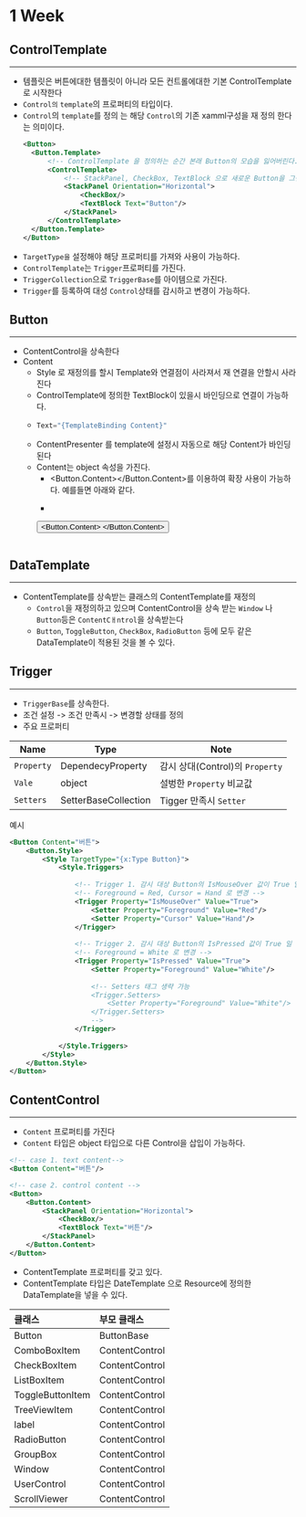 # 1 Week
## ControlTemplate
---
* 템플릿은 버튼에대한 템플릿이 아니라 모든 컨트롤에대한 기본 ControlTemplate로 시작한다
* `Control의` `template`의 프로퍼티의 타입이다.
* `Control`의 `template`를 정의 는 해당 `Control`의 기존 xamml구성을 재 정의 한다는 의미이다.
    ```xml
    <Button>
      <Button.Template>
          <!-- ControlTemplate 을 정의하는 순간 본래 Button의 모습을 잃어버린다. -->
          <ControlTemplate>
              <!-- StackPanel, CheckBox, TextBlock 으로 새로운 Button을 그린다. -->
              <StackPanel Orientation="Horizontal">
                  <CheckBox/>
                  <TextBlock Text="Button"/>
              </StackPanel>
          </ControlTemplate>
      </Button.Template>
  </Button>
    ```
* `TargetType을` 설정해야 해당 프로퍼티를 가져와 사용이 가능하다.
* `ControlTemplate`는 `Trigger`프로퍼티를 가진다.
* `TriggerCollection`으로 `TriggerBase`를 아이템으로 가진다.
* `Trigger`를 등록하여 대성 `Control`상태를 감시하고 변경이 가능하다.

## Button
---
* ContentControl을 상속한다
* Content
  * Style 로 재정의를 할시 Template와 연결점이 사라져서 재 연결을 안할시 사라진다
  * ControlTemplate에 정의한 TextBlock이 있을시 바인딩으로 연결이 가능하다.
  * ```c#
    Text="{TemplateBinding Content}"
    ```
  * ContentPresenter 를 template에 설정시 자동으로 해당 Content가 바인딩된다
  * Content는 object 속성을 가진다.
    * \<Button.Content></Button.Content>를 이용하여 확장 사용이 가능하다. 예를들면 아래와 같다.
    * ```c#
    <Button 
        Style="{StaticResource ButtonStyle}"
        Margin="5">
    <Button.Content>
        <CheckBox/>
    </Button.Content>
    </Button>
    ```
## DataTemplate
---
* ContentTemplate를 상속받는 클래스의 ContentTemplate를 재정의
  * `Control`을 재정의하고 있으며 ContentControl을 상속 받는 `Window` 나 `Button`등은 `ContentCㅐntrol`을 상속받는다
  * `Button`, `ToggleButton`, `CheckBox`, `RadioButton` 등에 모두 같은 DataTemplate이 적용된 것을 볼 수 있다.
  
## Trigger
---
* `TriggerBase`를 상속한다.
* 조건 설정 -> 조건 만족시 -> 변경할 상태를 정의
* 주요 프로퍼티

|Name|Type|Note|
|---|---|---|
|`Property`|DependecyProperty|감시 상대(Control)의 `Property`|
|`Vale`|object|설벙한 `Property` 비교값|
|`Setters`|SetterBaseCollection|Tigger 만족시 `Setter`|

예시
```xml
<Button Content="버튼">
    <Button.Style>
        <Style TargetType="{x:Type Button}">
            <Style.Triggers>
            
                <!-- Trigger 1. 감시 대상 Button의 IsMouseOver 값이 True 일 때 -->
                <!-- Foreground = Red, Cursor = Hand 로 변경 -->
                <Trigger Property="IsMouseOver" Value="True">
                    <Setter Property="Foreground" Value="Red"/>
                    <Setter Property="Cursor" Value="Hand"/>
                </Trigger>
                
                <!-- Trigger 2. 감시 대상 Button의 IsPressed 값이 True 일 때 -->
                <!-- Foreground = White 로 변경 -->
                <Trigger Property="IsPressed" Value="True">
                    <Setter Property="Foreground" Value="White"/>
                    
                    <!-- Setters 태그 생략 가능
                    <Trigger.Setters>
                        <Setter Property="Foreground" Value="White"/>
                    </Trigger.Setters>
                    -->
                </Trigger>
                
            </Style.Triggers>
        </Style>
    </Button.Style>
</Button>
```

## ContentControl
---
* `Content` 프로퍼티를 가진다
* `Content` 타입은 object 타입으로 다른 Control을 삽입이 가능하다.
```xml
<!-- case 1. text content-->
<Button Content="버튼"/>

<!-- case 2. control content -->
<Button>
    <Button.Content>
        <StackPanel Orientation="Horizontal">
            <CheckBox/>
            <TextBlock Text="버튼"/>
        </StackPanel>
    </Button.Content>
</Button>
```
* ContentTemplate 프로퍼티를 갖고 있다.
* ContentTemplate 타입은 DateTemplate 으로 Resource에 정의한 DataTemplate을 넣을 수 있다.

|클래스|부모 클래스|
|:----|:---------|
|Button|ButtonBase|
|ComboBoxItem| ContentControl|
|CheckBoxItem| ContentControl|
|ListBoxItem|ContentControl|
|ToggleButtonItem| ContentControl|
|TreeViewItem| ContentControl|
|label|ContentControl|
|RadioButton| ContentControl|
|GroupBox| ContentControl|
|Window| ContentControl|
|UserControl| ContentControl|
|ScrollViewer| ContentControl|

